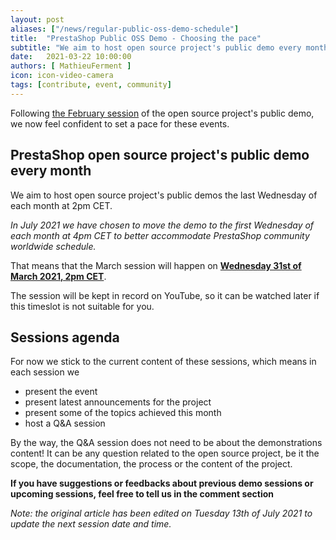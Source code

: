 ```yaml
---
layout: post
aliases: ["/news/regular-public-oss-demo-schedule"]
title:  "PrestaShop Public OSS Demo - Choosing the pace"
subtitle: "We aim to host open source project's public demo every month"
date:   2021-03-22 10:00:00
authors: [ MathieuFerment ]
icon: icon-video-camera
tags: [contribute, event, community]
---
```


Following [the February session](https://build.prestashop.com/news/public-oss-demo-2/) of the open source project's public demo, we now feel confident to set a pace for these events.

## PrestaShop open source project's public demo every month

We aim to host open source project's public demos the last Wednesday of each month at 2pm CET.

_In July 2021 we have chosen to move the demo to the first Wednesday of each month at 4pm CET to better accommodate PrestaShop community worldwide schedule._

That means that the March session will happen on [**Wednesday 31st of March 2021, 2pm CET**](https://www.youtube.com/watch?v=UJ_XQs8trs4).

The session will be kept in record on YouTube, so it can be watched later if this timeslot is not suitable for you.


## Sessions agenda

For now we stick to the current content of these sessions, which means in each session we
- present the event
- present latest announcements for the project
- present some of the topics achieved this month
- host a Q&A session

By the way, the Q&A session does not need to be about the demonstrations content! It can be any question related to the open source project, be it the scope, the documentation, the process or the content of the project.

**If you have suggestions or feedbacks about previous demo sessions or upcoming sessions, feel free to tell us in the comment section**


_Note: the original article has been edited on Tuesday 13th of July 2021 to update the next session date and time._